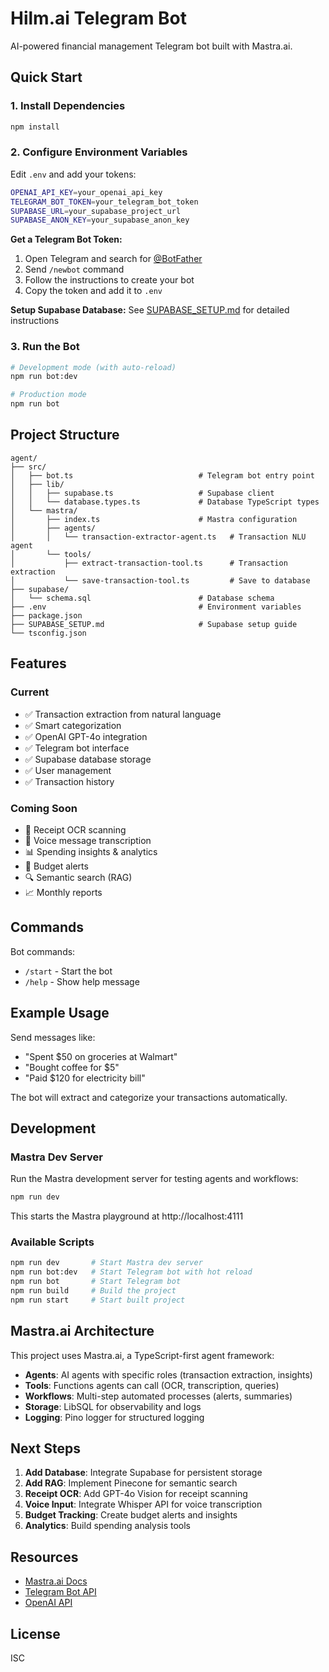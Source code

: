 # Hilm.ai Telegram Bot

AI-powered financial management Telegram bot built with Mastra.ai.

## Quick Start

### 1. Install Dependencies

```bash
npm install
```

### 2. Configure Environment Variables

Edit `.env` and add your tokens:

```bash
OPENAI_API_KEY=your_openai_api_key
TELEGRAM_BOT_TOKEN=your_telegram_bot_token
SUPABASE_URL=your_supabase_project_url
SUPABASE_ANON_KEY=your_supabase_anon_key
```

**Get a Telegram Bot Token:**
1. Open Telegram and search for [@BotFather](https://t.me/botfather)
2. Send `/newbot` command
3. Follow the instructions to create your bot
4. Copy the token and add it to `.env`

**Setup Supabase Database:**
See [SUPABASE_SETUP.md](SUPABASE_SETUP.md) for detailed instructions

### 3. Run the Bot

```bash
# Development mode (with auto-reload)
npm run bot:dev

# Production mode
npm run bot
```

## Project Structure

```
agent/
├── src/
│   ├── bot.ts                            # Telegram bot entry point
│   ├── lib/
│   │   ├── supabase.ts                   # Supabase client
│   │   └── database.types.ts             # Database TypeScript types
│   └── mastra/
│       ├── index.ts                      # Mastra configuration
│       ├── agents/
│       │   └── transaction-extractor-agent.ts   # Transaction NLU agent
│       └── tools/
│           ├── extract-transaction-tool.ts      # Transaction extraction
│           └── save-transaction-tool.ts         # Save to database
├── supabase/
│   └── schema.sql                        # Database schema
├── .env                                  # Environment variables
├── package.json
├── SUPABASE_SETUP.md                     # Supabase setup guide
└── tsconfig.json
```

## Features

### Current
- ✅ Transaction extraction from natural language
- ✅ Smart categorization
- ✅ OpenAI GPT-4o integration
- ✅ Telegram bot interface
- ✅ Supabase database storage
- ✅ User management
- ✅ Transaction history

### Coming Soon
- 📸 Receipt OCR scanning
- 🎤 Voice message transcription
- 📊 Spending insights & analytics
- 🔔 Budget alerts
- 🔍 Semantic search (RAG)
- 📈 Monthly reports

## Commands

Bot commands:
- `/start` - Start the bot
- `/help` - Show help message

## Example Usage

Send messages like:
- "Spent $50 on groceries at Walmart"
- "Bought coffee for $5"
- "Paid $120 for electricity bill"

The bot will extract and categorize your transactions automatically.

## Development

### Mastra Dev Server

Run the Mastra development server for testing agents and workflows:

```bash
npm run dev
```

This starts the Mastra playground at http://localhost:4111

### Available Scripts

```bash
npm run dev       # Start Mastra dev server
npm run bot:dev   # Start Telegram bot with hot reload
npm run bot       # Start Telegram bot
npm run build     # Build the project
npm run start     # Start built project
```

## Mastra.ai Architecture

This project uses Mastra.ai, a TypeScript-first agent framework:

- **Agents**: AI agents with specific roles (transaction extraction, insights)
- **Tools**: Functions agents can call (OCR, transcription, queries)
- **Workflows**: Multi-step automated processes (alerts, summaries)
- **Storage**: LibSQL for observability and logs
- **Logging**: Pino logger for structured logging

## Next Steps

1. **Add Database**: Integrate Supabase for persistent storage
2. **Add RAG**: Implement Pinecone for semantic search
3. **Receipt OCR**: Add GPT-4o Vision for receipt scanning
4. **Voice Input**: Integrate Whisper API for voice transcription
5. **Budget Tracking**: Create budget alerts and insights
6. **Analytics**: Build spending analysis tools

## Resources

- [Mastra.ai Docs](https://mastra.ai)
- [Telegram Bot API](https://core.telegram.org/bots/api)
- [OpenAI API](https://platform.openai.com/docs)

## License

ISC
